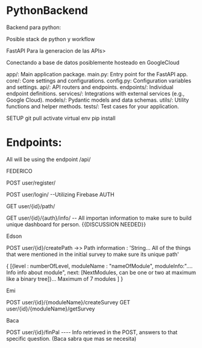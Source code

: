 # PythonBackend
Backend para python:


Posible stack de python y workflow

FastAPI Para la generacion de las APIs>

Conectando a base de datos posiblemente hosteado en GoogleCloud




app/: Main application package.
main.py: Entry point for the FastAPI app.
core/: Core settings and configurations.
config.py: Configuration variables and settings.
api/: API routers and endpoints.
endpoints/: Individual endpoint definitions.
services/: Integrations with external services (e.g., Google Cloud).
models/: Pydantic models and data schemas.
utils/: Utility functions and helper methods.
tests/: Test cases for your application.



SETUP
git pull
activate virtual env
pip install 


# Endpoints:

All will be using the endpoint /api/


FEDERICO

POST
user/register/

POST
user/login/ --Utilizing Firebase AUTH

GET
user/{id}/path/

GET
user/{id}/{auth}/info/ -- All importan information to make sure to build unique dashboard for person. {{DISCUSSION NEEDED}}


Edson

POST
user/{id}/createPath ->> Path
information : 'String... All of the things that were mentioned in the initial survey to make sure its unique path'

{
[{level : numberOfLevel, moduleName : "nameOfModule", moduleInfo:".... Info info about module", next: [NextModules, can be one or two at maximum like a binary tree]}...
Maximum of 7 modules
]
}

Emi

POST
user/{id}/{moduleName}/createSurvey
GET
user/{id}/{moduleName}/getSurvey


Baca

POST 
user/{id}/finPal ---- Info retrieved in the POST, answers to that specific question. (Baca sabra que mas se necesita)






